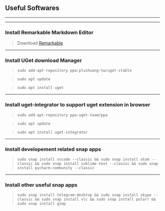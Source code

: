 ## Useful Softwares

***

***

### Install Remarkable Markdown Editor
> Download [Remarkable](https://remarkableapp.github.io/linux/download.html)


***

### Install UGet download Manager
> `sudo add-apt-repository ppa:plushuang-tw/uget-stable`

> `sudo apt update`

> `sudo apt install uget`


***

### Install uget-integrator to support uget extension in browser
> `sudo add-apt-repository ppa:uget-team/ppa`

> `sudo apt update`

> `sudo apt install uget-integrator`


***

### Install developement related snap apps
> `sudo snap install vscode --classic && sudo snap install atom --classic && sudo snap install sublime-text --classic && sudo snap install pycharm-community --classic`


***

### Install other useful snap apps
> `sudo snap install telegram-desktop && sudo snap install skype --classic && sudo snap install vlc && sudo snap install polarr && sudo snap install gimp`